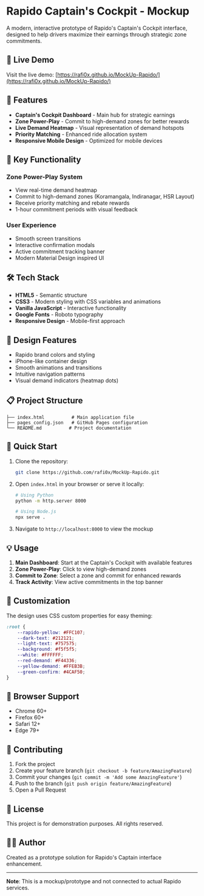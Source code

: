 # Rapido Captain's Cockpit - Mockup

A modern, interactive prototype of Rapido's Captain's Cockpit interface, designed to help drivers maximize their earnings through strategic zone commitments.

## 🚀 Live Demo

Visit the live demo: [https://rafi0x.github.io/MockUp-Rapido/](https://rafi0x.github.io/MockUp-Rapido/)

## 📱 Features

- **Captain's Cockpit Dashboard** - Main hub for strategic earnings
- **Zone Power-Play** - Commit to high-demand zones for better rewards
- **Live Demand Heatmap** - Visual representation of demand hotspots
- **Priority Matching** - Enhanced ride allocation system
- **Responsive Mobile Design** - Optimized for mobile devices

## 🎯 Key Functionality

### Zone Power-Play System
- View real-time demand heatmap
- Commit to high-demand zones (Koramangala, Indiranagar, HSR Layout)
- Receive priority matching and rebate rewards
- 1-hour commitment periods with visual feedback

### User Experience
- Smooth screen transitions
- Interactive confirmation modals
- Active commitment tracking banner
- Modern Material Design inspired UI

## 🛠 Tech Stack

- **HTML5** - Semantic structure
- **CSS3** - Modern styling with CSS variables and animations
- **Vanilla JavaScript** - Interactive functionality
- **Google Fonts** - Roboto typography
- **Responsive Design** - Mobile-first approach

## 🎨 Design Features

- Rapido brand colors and styling
- iPhone-like container design
- Smooth animations and transitions
- Intuitive navigation patterns
- Visual demand indicators (heatmap dots)

## 📋 Project Structure

```
├── index.html          # Main application file
├── pages_config.json   # GitHub Pages configuration
└── README.md          # Project documentation
```

## 🚀 Quick Start

1. Clone the repository:
   ```bash
   git clone https://github.com/rafi0x/MockUp-Rapido.git
   ```

2. Open `index.html` in your browser or serve it locally:
   ```bash
   # Using Python
   python -m http.server 8000
   
   # Using Node.js
   npx serve .
   ```

3. Navigate to `http://localhost:8000` to view the mockup

## 💡 Usage

1. **Main Dashboard**: Start at the Captain's Cockpit with available features
2. **Zone Power-Play**: Click to view high-demand zones
3. **Commit to Zone**: Select a zone and commit for enhanced rewards
4. **Track Activity**: View active commitments in the top banner

## 🔧 Customization

The design uses CSS custom properties for easy theming:

```css
:root {
    --rapido-yellow: #FFC107;
    --dark-text: #212121;
    --light-text: #757575;
    --background: #f5f5f5;
    --white: #FFFFFF;
    --red-demand: #F44336;
    --yellow-demand: #FFEB3B;
    --green-confirm: #4CAF50;
}
```

## 📱 Browser Support

- Chrome 60+
- Firefox 60+
- Safari 12+
- Edge 79+

## 🤝 Contributing

1. Fork the project
2. Create your feature branch (`git checkout -b feature/AmazingFeature`)
3. Commit your changes (`git commit -m 'Add some AmazingFeature'`)
4. Push to the branch (`git push origin feature/AmazingFeature`)
5. Open a Pull Request

## 📄 License

This project is for demonstration purposes. All rights reserved.

## 👨‍💻 Author

Created as a prototype solution for Rapido's Captain interface enhancement.

---

**Note**: This is a mockup/prototype and not connected to actual Rapido services.
